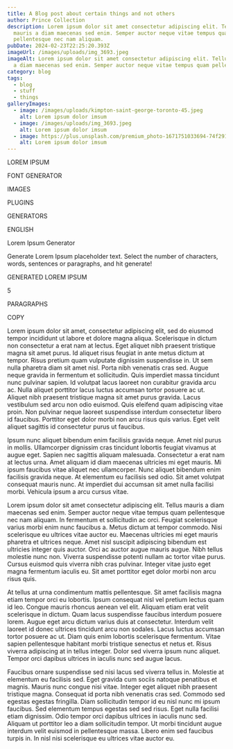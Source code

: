 ```yaml
---
title: A Blog post about certain things and not others
author: Prince Collection
description: Lorem ipsum dolor sit amet consectetur adipiscing elit. Tellus
  mauris a diam maecenas sed enim. Semper auctor neque vitae tempus quam
  pellentesque nec nam aliquam.
pubDate: 2024-02-23T22:25:20.393Z
imageUrl: /images/uploads/img_3693.jpeg
imageAlt: Lorem ipsum dolor sit amet consectetur adipiscing elit. Tellus mauris
  a diam maecenas sed enim. Semper auctor neque vitae tempus quam pellentesque
category: blog
tags:
  - blog
  - stuff
  - things
galleryImages:
  - image: /images/uploads/kimpton-saint-george-toronto-45.jpeg
    alt: Lorem ipsum dolor imsum
  - image: /images/uploads/img_3693.jpeg
    alt: Lorem ipsum dolor imsum
  - image: https://plus.unsplash.com/premium_photo-1671751033694-74f291470839?q=80&w=2912&auto=format&fit=crop&ixlib=rb-4.0.3&ixid=M3wxMjA3fDB8MHxwaG90by1wYWdlfHx8fGVufDB8fHx8fA%3D%3D
    alt: Lorem ipsum dolor imsum
---
```



LOREM IPSUM

FONT GENERATOR

IMAGES

PLUGINS

GENERATORS

ENGLISH

Lorem Ipsum Generator

Generate Lorem Ipsum placeholder text. Select the number of characters, words, sentences or paragraphs, and hit generate!



GENERATED LOREM IPSUM

5

 

PARAGRAPHS

 

COPY 

Lorem ipsum dolor sit amet, consectetur adipiscing elit, sed do eiusmod tempor incididunt ut labore et dolore magna aliqua. Scelerisque in dictum non consectetur a erat nam at lectus. Eget aliquet nibh praesent tristique magna sit amet purus. Id aliquet risus feugiat in ante metus dictum at tempor. Risus pretium quam vulputate dignissim suspendisse in. Ut sem nulla pharetra diam sit amet nisl. Porta nibh venenatis cras sed. Augue neque gravida in fermentum et sollicitudin. Quis imperdiet massa tincidunt nunc pulvinar sapien. Id volutpat lacus laoreet non curabitur gravida arcu ac. Nulla aliquet porttitor lacus luctus accumsan tortor posuere ac ut. Aliquet nibh praesent tristique magna sit amet purus gravida. Lacus vestibulum sed arcu non odio euismod. Quis eleifend quam adipiscing vitae proin. Non pulvinar neque laoreet suspendisse interdum consectetur libero id faucibus. Porttitor eget dolor morbi non arcu risus quis varius. Eget velit aliquet sagittis id consectetur purus ut faucibus.



Ipsum nunc aliquet bibendum enim facilisis gravida neque. Amet nisl purus in mollis. Ullamcorper dignissim cras tincidunt lobortis feugiat vivamus at augue eget. Sapien nec sagittis aliquam malesuada. Consectetur a erat nam at lectus urna. Amet aliquam id diam maecenas ultricies mi eget mauris. Mi ipsum faucibus vitae aliquet nec ullamcorper. Nunc aliquet bibendum enim facilisis gravida neque. At elementum eu facilisis sed odio. Sit amet volutpat consequat mauris nunc. At imperdiet dui accumsan sit amet nulla facilisi morbi. Vehicula ipsum a arcu cursus vitae.



Lorem ipsum dolor sit amet consectetur adipiscing elit. Tellus mauris a diam maecenas sed enim. Semper auctor neque vitae tempus quam pellentesque nec nam aliquam. In fermentum et sollicitudin ac orci. Feugiat scelerisque varius morbi enim nunc faucibus a. Metus dictum at tempor commodo. Nisi scelerisque eu ultrices vitae auctor eu. Maecenas ultricies mi eget mauris pharetra et ultrices neque. Amet nisl suscipit adipiscing bibendum est ultricies integer quis auctor. Orci ac auctor augue mauris augue. Nibh tellus molestie nunc non. Viverra suspendisse potenti nullam ac tortor vitae purus. Cursus euismod quis viverra nibh cras pulvinar. Integer vitae justo eget magna fermentum iaculis eu. Sit amet porttitor eget dolor morbi non arcu risus quis.



At tellus at urna condimentum mattis pellentesque. Sit amet facilisis magna etiam tempor orci eu lobortis. Ipsum consequat nisl vel pretium lectus quam id leo. Congue mauris rhoncus aenean vel elit. Aliquam etiam erat velit scelerisque in dictum. Quam lacus suspendisse faucibus interdum posuere lorem. Augue eget arcu dictum varius duis at consectetur. Interdum velit laoreet id donec ultrices tincidunt arcu non sodales. Lacus luctus accumsan tortor posuere ac ut. Diam quis enim lobortis scelerisque fermentum. Vitae sapien pellentesque habitant morbi tristique senectus et netus et. Risus viverra adipiscing at in tellus integer. Dolor sed viverra ipsum nunc aliquet. Tempor orci dapibus ultrices in iaculis nunc sed augue lacus.



Faucibus ornare suspendisse sed nisi lacus sed viverra tellus in. Molestie at elementum eu facilisis sed. Eget gravida cum sociis natoque penatibus et magnis. Mauris nunc congue nisi vitae. Integer eget aliquet nibh praesent tristique magna. Consequat id porta nibh venenatis cras sed. Commodo sed egestas egestas fringilla. Diam sollicitudin tempor id eu nisl nunc mi ipsum faucibus. Sed elementum tempus egestas sed sed risus. Eget nulla facilisi etiam dignissim. Odio tempor orci dapibus ultrices in iaculis nunc sed. Aliquam ut porttitor leo a diam sollicitudin tempor. Ut morbi tincidunt augue interdum velit euismod in pellentesque massa. Libero enim sed faucibus turpis in. In nisl nisi scelerisque eu ultrices vitae auctor eu.
